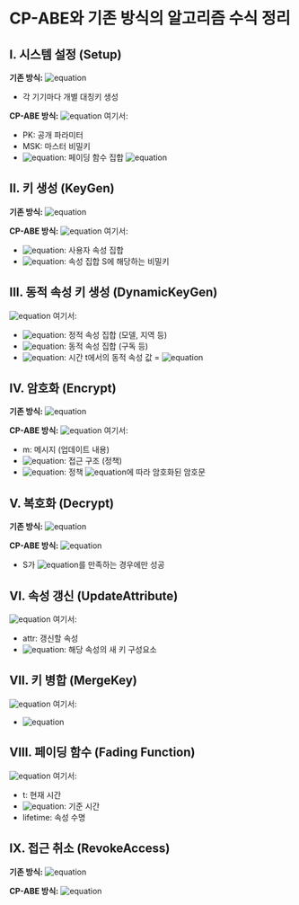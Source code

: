 # CP-ABE와 기존 방식의 알고리즘 수식 정리

## I. 시스템 설정 (Setup)

**기존 방식:**
![equation](https://latex.codecogs.com/png.latex?\text{Setup}_{\text{trad}}()%20\rightarrow%20(\text{PK},%20\text{SK}))
- 각 기기마다 개별 대칭키 생성

**CP-ABE 방식:**
![equation](https://latex.codecogs.com/png.latex?\text{Setup}_{\text{cpabe}}()%20\rightarrow%20(\text{PK},%20\text{MSK},%20\mathcal{FF}))
여기서:
- PK: 공개 파라미터
- MSK: 마스터 비밀키
- ![equation](https://latex.codecogs.com/png.latex?\mathcal{FF}): 페이딩 함수 집합 ![equation](https://latex.codecogs.com/png.latex?\{f_{\text{attr}}:%20\text{attr}%20\in%20\mathcal{A}\})

## II. 키 생성 (KeyGen)

**기존 방식:**
![equation](https://latex.codecogs.com/png.latex?\text{KeyGen}_{\text{trad}}(\text{device\_id})%20\rightarrow%20K_{\text{device\_id}})

**CP-ABE 방식:**
![equation](https://latex.codecogs.com/png.latex?\text{KeyGen}_{\text{cpabe}}(\text{MSK},%20S)%20\rightarrow%20\text{SK}_S)
여기서:
- ![equation](https://latex.codecogs.com/png.latex?S%20\subset%20\mathcal{A}): 사용자 속성 집합
- ![equation](https://latex.codecogs.com/png.latex?\text{SK}_S): 속성 집합 S에 해당하는 비밀키

## III. 동적 속성 키 생성 (DynamicKeyGen)

![equation](https://latex.codecogs.com/png.latex?\text{DynamicKeyGen}(\text{MSK},%20S_{\text{static}},%20S_{\text{dynamic}})%20\rightarrow%20\text{SK}_{S_{\text{static}}%20\cup%20S_{\text{dynamic}}(t)})
여기서:
- ![equation](https://latex.codecogs.com/png.latex?S_{\text{static}}): 정적 속성 집합 (모델, 지역 등)
- ![equation](https://latex.codecogs.com/png.latex?S_{\text{dynamic}}): 동적 속성 집합 (구독 등)
- ![equation](https://latex.codecogs.com/png.latex?S_{\text{dynamic}}(t)): 시간 t에서의 동적 속성 값 = ![equation](https://latex.codecogs.com/png.latex?\{f_{\text{attr}}(t)%20:%20\text{attr}%20\in%20S_{\text{dynamic}}\})

## IV. 암호화 (Encrypt)

**기존 방식:**
![equation](https://latex.codecogs.com/png.latex?\text{Encrypt}_{\text{trad}}(m,%20\{K_{\text{device\_id}}\})%20\rightarrow%20\{\text{CT}_{\text{device\_id}}\})

**CP-ABE 방식:**
![equation](https://latex.codecogs.com/png.latex?\text{Encrypt}_{\text{cpabe}}(\text{PK},%20m,%20\mathcal{P})%20\rightarrow%20\text{CT}_\mathcal{P})
여기서:
- m: 메시지 (업데이트 내용)
- ![equation](https://latex.codecogs.com/png.latex?\mathcal{P}): 접근 구조 (정책)
- ![equation](https://latex.codecogs.com/png.latex?\text{CT}_\mathcal{P}): 정책 ![equation](https://latex.codecogs.com/png.latex?\mathcal{P})에 따라 암호화된 암호문

## V. 복호화 (Decrypt)

**기존 방식:**
![equation](https://latex.codecogs.com/png.latex?\text{Decrypt}_{\text{trad}}(\text{CT}_{\text{device\_id}},%20K_{\text{device\_id}})%20\rightarrow%20m)

**CP-ABE 방식:**
![equation](https://latex.codecogs.com/png.latex?\text{Decrypt}_{\text{cpabe}}(\text{PK},%20\text{CT}_\mathcal{P},%20\text{SK}_S)%20\rightarrow%20\begin{cases}m%20&%20\text{if}%20S%20\text{satisfies}%20\mathcal{P}%20\text{at%20time}%20t%20\\\perp%20&%20\text{otherwise}\end{cases})

- S가 ![equation](https://latex.codecogs.com/png.latex?\mathcal{P})를 만족하는 경우에만 성공

## VI. 속성 갱신 (UpdateAttribute)

![equation](https://latex.codecogs.com/png.latex?\text{UpdateAttribute}(\text{MSK},%20\text{user\_id},%20\text{attr})%20\rightarrow%20\text{SK}_{\text{attr}}^{\text{new}})
여기서:
- attr: 갱신할 속성
- ![equation](https://latex.codecogs.com/png.latex?\text{SK}_{\text{attr}}^{\text{new}}): 해당 속성의 새 키 구성요소

## VII. 키 병합 (MergeKey)

![equation](https://latex.codecogs.com/png.latex?\text{MergeKey}(\text{SK}_S,%20\text{SK}_{\text{attr}}^{\text{new}})%20\rightarrow%20\text{SK}_{S'})
여기서:
- ![equation](https://latex.codecogs.com/png.latex?S'%20=%20(S%20\setminus%20\{\text{attr}\})%20\cup%20\{\text{attr}^{\text{new}}\})

## VIII. 페이딩 함수 (Fading Function)

![equation](https://latex.codecogs.com/png.latex?f_{\text{attr}}(t)%20=%20\text{attr}%20\|%20\lfloor%20(t%20-%20t_{\text{base}})%20/%20\text{lifetime}%20\rfloor)
여기서:
- t: 현재 시간
- ![equation](https://latex.codecogs.com/png.latex?t_{\text{base}}): 기준 시간
- lifetime: 속성 수명

## IX. 접근 취소 (RevokeAccess)

**기존 방식:**
![equation](https://latex.codecogs.com/png.latex?\text{RevokeAccess}_{\text{trad}}(\text{device\_id})%20\rightarrow%20\{\text{new\_keys}_i\}_{i%20\neq%20\text{device\_id}}%20\text{%20and%20}%20\{\text{re-encrypted\_updates}\})

**CP-ABE 방식:**
![equation](https://latex.codecogs.com/png.latex?\text{RevokeAccess}_{\text{cpabe}}(\text{device\_id})%20\rightarrow%20\text{BlackList}%20\cup%20\{\text{device\_id}\})
